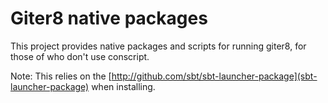 # Giter8 native packages #

This project provides native packages and scripts for running giter8, for those of who don't use conscript.


Note: This relies on the [http://github.com/sbt/sbt-launcher-package](sbt-launcher-package) when installing.

